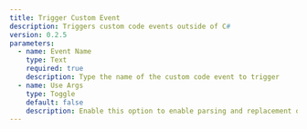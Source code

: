 ```yaml
---
title: Trigger Custom Event
description: Triggers custom code events outside of C#
version: 0.2.5
parameters:
  - name: Event Name
    type: Text
    required: true
    description: Type the name of the custom code event to trigger
  - name: Use Args
    type: Toggle
    default: false
    description: Enable this option to enable parsing and replacement of `%variables%`{lang=cs} found within the Custom Event
---
```

